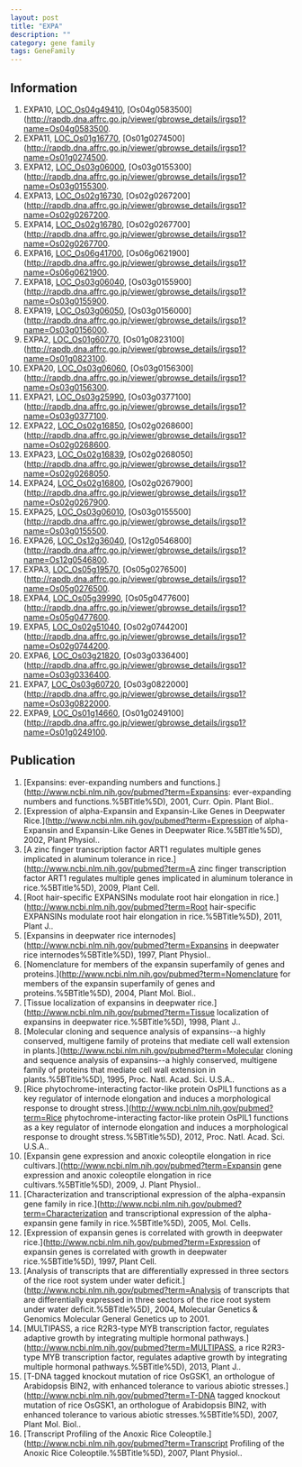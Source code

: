 ```yaml
---
layout: post
title: "EXPA"
description: ""
category: gene family
tags: GeneFamily
---
```


## Information
1. EXPA10, [LOC_Os04g49410](http://rice.plantbiology.msu.edu/cgi-bin/ORF_infopage.cgi?orf=LOC_Os04g49410), [Os04g0583500](http://rapdb.dna.affrc.go.jp/viewer/gbrowse_details/irgsp1?name=Os04g0583500.
2. EXPA11, [LOC_Os01g16770](http://rice.plantbiology.msu.edu/cgi-bin/ORF_infopage.cgi?orf=LOC_Os01g16770), [Os01g0274500](http://rapdb.dna.affrc.go.jp/viewer/gbrowse_details/irgsp1?name=Os01g0274500.
3. EXPA12, [LOC_Os03g06000](http://rice.plantbiology.msu.edu/cgi-bin/ORF_infopage.cgi?orf=LOC_Os03g06000), [Os03g0155300](http://rapdb.dna.affrc.go.jp/viewer/gbrowse_details/irgsp1?name=Os03g0155300.
4. EXPA13, [LOC_Os02g16730](http://rice.plantbiology.msu.edu/cgi-bin/ORF_infopage.cgi?orf=LOC_Os02g16730), [Os02g0267200](http://rapdb.dna.affrc.go.jp/viewer/gbrowse_details/irgsp1?name=Os02g0267200.
5. EXPA14, [LOC_Os02g16780](http://rice.plantbiology.msu.edu/cgi-bin/ORF_infopage.cgi?orf=LOC_Os02g16780), [Os02g0267700](http://rapdb.dna.affrc.go.jp/viewer/gbrowse_details/irgsp1?name=Os02g0267700.
6. EXPA16, [LOC_Os06g41700](http://rice.plantbiology.msu.edu/cgi-bin/ORF_infopage.cgi?orf=LOC_Os06g41700), [Os06g0621900](http://rapdb.dna.affrc.go.jp/viewer/gbrowse_details/irgsp1?name=Os06g0621900.
7. EXPA18, [LOC_Os03g06040](http://rice.plantbiology.msu.edu/cgi-bin/ORF_infopage.cgi?orf=LOC_Os03g06040), [Os03g0155900](http://rapdb.dna.affrc.go.jp/viewer/gbrowse_details/irgsp1?name=Os03g0155900.
8. EXPA19, [LOC_Os03g06050](http://rice.plantbiology.msu.edu/cgi-bin/ORF_infopage.cgi?orf=LOC_Os03g06050), [Os03g0156000](http://rapdb.dna.affrc.go.jp/viewer/gbrowse_details/irgsp1?name=Os03g0156000.
9. EXPA2, [LOC_Os01g60770](http://rice.plantbiology.msu.edu/cgi-bin/ORF_infopage.cgi?orf=LOC_Os01g60770), [Os01g0823100](http://rapdb.dna.affrc.go.jp/viewer/gbrowse_details/irgsp1?name=Os01g0823100.
10. EXPA20, [LOC_Os03g06060](http://rice.plantbiology.msu.edu/cgi-bin/ORF_infopage.cgi?orf=LOC_Os03g06060), [Os03g0156300](http://rapdb.dna.affrc.go.jp/viewer/gbrowse_details/irgsp1?name=Os03g0156300.
11. EXPA21, [LOC_Os03g25990](http://rice.plantbiology.msu.edu/cgi-bin/ORF_infopage.cgi?orf=LOC_Os03g25990), [Os03g0377100](http://rapdb.dna.affrc.go.jp/viewer/gbrowse_details/irgsp1?name=Os03g0377100.
12. EXPA22, [LOC_Os02g16850](http://rice.plantbiology.msu.edu/cgi-bin/ORF_infopage.cgi?orf=LOC_Os02g16850), [Os02g0268600](http://rapdb.dna.affrc.go.jp/viewer/gbrowse_details/irgsp1?name=Os02g0268600.
13. EXPA23, [LOC_Os02g16839](http://rice.plantbiology.msu.edu/cgi-bin/ORF_infopage.cgi?orf=LOC_Os02g16839), [Os02g0268050](http://rapdb.dna.affrc.go.jp/viewer/gbrowse_details/irgsp1?name=Os02g0268050.
14. EXPA24, [LOC_Os02g16800](http://rice.plantbiology.msu.edu/cgi-bin/ORF_infopage.cgi?orf=LOC_Os02g16800), [Os02g0267900](http://rapdb.dna.affrc.go.jp/viewer/gbrowse_details/irgsp1?name=Os02g0267900.
15. EXPA25, [LOC_Os03g06010](http://rice.plantbiology.msu.edu/cgi-bin/ORF_infopage.cgi?orf=LOC_Os03g06010), [Os03g0155500](http://rapdb.dna.affrc.go.jp/viewer/gbrowse_details/irgsp1?name=Os03g0155500.
16. EXPA26, [LOC_Os12g36040](http://rice.plantbiology.msu.edu/cgi-bin/ORF_infopage.cgi?orf=LOC_Os12g36040), [Os12g0546800](http://rapdb.dna.affrc.go.jp/viewer/gbrowse_details/irgsp1?name=Os12g0546800.
17. EXPA3, [LOC_Os05g19570](http://rice.plantbiology.msu.edu/cgi-bin/ORF_infopage.cgi?orf=LOC_Os05g19570), [Os05g0276500](http://rapdb.dna.affrc.go.jp/viewer/gbrowse_details/irgsp1?name=Os05g0276500.
18. EXPA4, [LOC_Os05g39990](http://rice.plantbiology.msu.edu/cgi-bin/ORF_infopage.cgi?orf=LOC_Os05g39990), [Os05g0477600](http://rapdb.dna.affrc.go.jp/viewer/gbrowse_details/irgsp1?name=Os05g0477600.
19. EXPA5, [LOC_Os02g51040](http://rice.plantbiology.msu.edu/cgi-bin/ORF_infopage.cgi?orf=LOC_Os02g51040), [Os02g0744200](http://rapdb.dna.affrc.go.jp/viewer/gbrowse_details/irgsp1?name=Os02g0744200.
20. EXPA6, [LOC_Os03g21820](http://rice.plantbiology.msu.edu/cgi-bin/ORF_infopage.cgi?orf=LOC_Os03g21820), [Os03g0336400](http://rapdb.dna.affrc.go.jp/viewer/gbrowse_details/irgsp1?name=Os03g0336400.
21. EXPA7, [LOC_Os03g60720](http://rice.plantbiology.msu.edu/cgi-bin/ORF_infopage.cgi?orf=LOC_Os03g60720), [Os03g0822000](http://rapdb.dna.affrc.go.jp/viewer/gbrowse_details/irgsp1?name=Os03g0822000.
22. EXPA9, [LOC_Os01g14660](http://rice.plantbiology.msu.edu/cgi-bin/ORF_infopage.cgi?orf=LOC_Os01g14660), [Os01g0249100](http://rapdb.dna.affrc.go.jp/viewer/gbrowse_details/irgsp1?name=Os01g0249100.

## Publication
1. [Expansins: ever-expanding numbers and functions.](http://www.ncbi.nlm.nih.gov/pubmed?term=Expansins: ever-expanding numbers and functions.%5BTitle%5D), 2001, Curr. Opin. Plant Biol..
2. [Expression of alpha-Expansin and Expansin-Like Genes in Deepwater Rice.](http://www.ncbi.nlm.nih.gov/pubmed?term=Expression of alpha-Expansin and Expansin-Like Genes in Deepwater Rice.%5BTitle%5D), 2002, Plant Physiol..
3. [A zinc finger transcription factor ART1 regulates multiple genes implicated in aluminum tolerance in rice.](http://www.ncbi.nlm.nih.gov/pubmed?term=A zinc finger transcription factor ART1 regulates multiple genes implicated in aluminum tolerance in rice.%5BTitle%5D), 2009, Plant Cell.
4. [Root hair-specific EXPANSINs modulate root hair elongation in rice.](http://www.ncbi.nlm.nih.gov/pubmed?term=Root hair-specific EXPANSINs modulate root hair elongation in rice.%5BTitle%5D), 2011, Plant J..
5. [Expansins in deepwater rice internodes](http://www.ncbi.nlm.nih.gov/pubmed?term=Expansins in deepwater rice internodes%5BTitle%5D), 1997, Plant Physiol..
6. [Nomenclature for members of the expansin superfamily of genes and proteins.](http://www.ncbi.nlm.nih.gov/pubmed?term=Nomenclature for members of the expansin superfamily of genes and proteins.%5BTitle%5D), 2004, Plant Mol. Biol..
7. [Tissue localization of expansins in deepwater rice.](http://www.ncbi.nlm.nih.gov/pubmed?term=Tissue localization of expansins in deepwater rice.%5BTitle%5D), 1998, Plant J..
8. [Molecular cloning and sequence analysis of expansins--a highly conserved, multigene family of proteins that mediate cell wall extension in plants.](http://www.ncbi.nlm.nih.gov/pubmed?term=Molecular cloning and sequence analysis of expansins--a highly conserved, multigene family of proteins that mediate cell wall extension in plants.%5BTitle%5D), 1995, Proc. Natl. Acad. Sci. U.S.A..
9. [Rice phytochrome-interacting factor-like protein OsPIL1 functions as a key regulator of internode elongation and induces a morphological response to drought stress.](http://www.ncbi.nlm.nih.gov/pubmed?term=Rice phytochrome-interacting factor-like protein OsPIL1 functions as a key regulator of internode elongation and induces a morphological response to drought stress.%5BTitle%5D), 2012, Proc. Natl. Acad. Sci. U.S.A..
10. [Expansin gene expression and anoxic coleoptile elongation in rice cultivars.](http://www.ncbi.nlm.nih.gov/pubmed?term=Expansin gene expression and anoxic coleoptile elongation in rice cultivars.%5BTitle%5D), 2009, J. Plant Physiol..
11. [Characterization and transcriptional expression of the alpha-expansin gene family in rice.](http://www.ncbi.nlm.nih.gov/pubmed?term=Characterization and transcriptional expression of the alpha-expansin gene family in rice.%5BTitle%5D), 2005, Mol. Cells.
12. [Expression of expansin genes is correlated with growth in deepwater rice.](http://www.ncbi.nlm.nih.gov/pubmed?term=Expression of expansin genes is correlated with growth in deepwater rice.%5BTitle%5D), 1997, Plant Cell.
13. [Analysis of transcripts that are differentially expressed in three sectors of the rice root system under water deficit.](http://www.ncbi.nlm.nih.gov/pubmed?term=Analysis of transcripts that are differentially expressed in three sectors of the rice root system under water deficit.%5BTitle%5D), 2004, Molecular Genetics & Genomics Molecular General Genetics up to 2001.
14. [MULTIPASS, a rice R2R3-type MYB transcription factor, regulates adaptive growth by integrating multiple hormonal pathways.](http://www.ncbi.nlm.nih.gov/pubmed?term=MULTIPASS, a rice R2R3-type MYB transcription factor, regulates adaptive growth by integrating multiple hormonal pathways.%5BTitle%5D), 2013, Plant J..
15. [T-DNA tagged knockout mutation of rice OsGSK1, an orthologue of Arabidopsis BIN2, with enhanced tolerance to various abiotic stresses.](http://www.ncbi.nlm.nih.gov/pubmed?term=T-DNA tagged knockout mutation of rice OsGSK1, an orthologue of Arabidopsis BIN2, with enhanced tolerance to various abiotic stresses.%5BTitle%5D), 2007, Plant Mol. Biol..
16. [Transcript Profiling of the Anoxic Rice Coleoptile.](http://www.ncbi.nlm.nih.gov/pubmed?term=Transcript Profiling of the Anoxic Rice Coleoptile.%5BTitle%5D), 2007, Plant Physiol..


